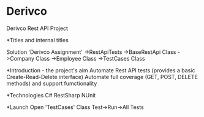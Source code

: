 # Derivco
Derivco Rest API Project

*Titles and internal titles

Solution 'Derivco Assignment' 
 ->RestApiTests
   ->BaseRestApi Class 
   ->Company Class 
   ->Employee Class 
   ->TestCases Class 
   
*Introduction - the project's aim
Automate Rest API tests (provides a basic Create-Read-Delete interface)
Automate full coverage (GET, POST, DELETE methods) and support fumctionality

*Technologies
C#
RestSharp
NUnit

*Launch
Open 'TestCases' Class
Test->Run->All Tests
